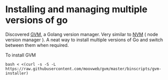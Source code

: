# Installing and managing multiple versions of go

Discovered [GVM](https://github.com/moovweb/gvm), a Golang version manager. Very similar to [NVM](https://github.com/creationix/nvm) ( node version manager ). A neat way to install multiple versions of Go and switch between them when required.

To install GVM

```
bash < <(curl -s -S -L https://raw.githubusercontent.com/moovweb/gvm/master/binscripts/gvm-installer)
```
